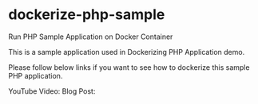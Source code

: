 # dockerize-php-sample
Run PHP Sample Application on Docker Container

This is a sample application used in Dockerizing PHP Application demo.

Please follow below links if you want to see how to dockerize this sample PHP application.

YouTube Video:
Blog Post: 
